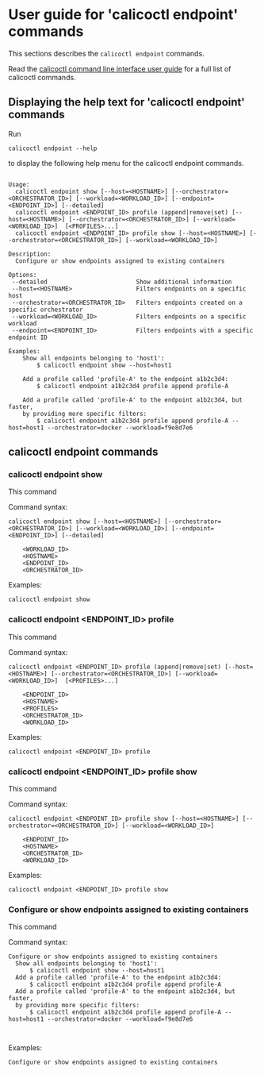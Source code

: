 
# User guide for 'calicoctl endpoint' commands

This sections describes the `calicoctl endpoint` commands.

Read the [calicoctl command line interface user guide](../calicoctl.md) for a full list of calicoctl commands.

## Displaying the help text for 'calicoctl endpoint' commands

Run

    calicoctl endpoint --help

to display the following help menu for the calicoctl endpoint commands.

```

Usage:
  calicoctl endpoint show [--host=<HOSTNAME>] [--orchestrator=<ORCHESTRATOR_ID>] [--workload=<WORKLOAD_ID>] [--endpoint=<ENDPOINT_ID>] [--detailed]
  calicoctl endpoint <ENDPOINT_ID> profile (append|remove|set) [--host=<HOSTNAME>] [--orchestrator=<ORCHESTRATOR_ID>] [--workload=<WORKLOAD_ID>]  [<PROFILES>...]
  calicoctl endpoint <ENDPOINT_ID> profile show [--host=<HOSTNAME>] [--orchestrator=<ORCHESTRATOR_ID>] [--workload=<WORKLOAD_ID>]

Description:
  Configure or show endpoints assigned to existing containers

Options:
 --detailed                         Show additional information
 --host=<HOSTNAME>                  Filters endpoints on a specific host
 --orchestrator=<ORCHESTRATOR_ID>   Filters endpoints created on a specific orchestrator
 --workload=<WORKLOAD_ID>           Filters endpoints on a specific workload
 --endpoint=<ENDPOINT_ID>           Filters endpoints with a specific endpoint ID

Examples:
    Show all endpoints belonging to 'host1':
        $ calicoctl endpoint show --host=host1

    Add a profile called 'profile-A' to the endpoint a1b2c3d4:
        $ calicoctl endpoint a1b2c3d4 profile append profile-A

    Add a profile called 'profile-A' to the endpoint a1b2c3d4, but faster,
    by providing more specific filters:
        $ calicoctl endpoint a1b2c3d4 profile append profile-A --host=host1 --orchestrator=docker --workload=f9e8d7e6

```

## calicoctl endpoint commands


### calicoctl endpoint show 
This command


Command syntax:

```
calicoctl endpoint show [--host=<HOSTNAME>] [--orchestrator=<ORCHESTRATOR_ID>] [--workload=<WORKLOAD_ID>] [--endpoint=<ENDPOINT_ID>] [--detailed]

    <WORKLOAD_ID>
    <HOSTNAME>
    <ENDPOINT_ID>
    <ORCHESTRATOR_ID>
```

Examples:

```
calicoctl endpoint show 
```

### calicoctl endpoint <ENDPOINT_ID> profile 
This command


Command syntax:

```
calicoctl endpoint <ENDPOINT_ID> profile (append|remove|set) [--host=<HOSTNAME>] [--orchestrator=<ORCHESTRATOR_ID>] [--workload=<WORKLOAD_ID>]  [<PROFILES>...]

    <ENDPOINT_ID>
    <HOSTNAME>
    <PROFILES>
    <ORCHESTRATOR_ID>
    <WORKLOAD_ID>
```

Examples:

```
calicoctl endpoint <ENDPOINT_ID> profile 
```

### calicoctl endpoint <ENDPOINT_ID> profile show 
This command


Command syntax:

```
calicoctl endpoint <ENDPOINT_ID> profile show [--host=<HOSTNAME>] [--orchestrator=<ORCHESTRATOR_ID>] [--workload=<WORKLOAD_ID>]

    <ENDPOINT_ID>
    <HOSTNAME>
    <ORCHESTRATOR_ID>
    <WORKLOAD_ID>
```

Examples:

```
calicoctl endpoint <ENDPOINT_ID> profile show 
```

### Configure or show endpoints assigned to existing containers
This command


Command syntax:

```
Configure or show endpoints assigned to existing containers
  Show all endpoints belonging to 'host1':
      $ calicoctl endpoint show --host=host1
  Add a profile called 'profile-A' to the endpoint a1b2c3d4:
      $ calicoctl endpoint a1b2c3d4 profile append profile-A
  Add a profile called 'profile-A' to the endpoint a1b2c3d4, but faster,
  by providing more specific filters:
      $ calicoctl endpoint a1b2c3d4 profile append profile-A --host=host1 --orchestrator=docker --workload=f9e8d7e6

    
```

Examples:

```
Configure or show endpoints assigned to existing containers
```
